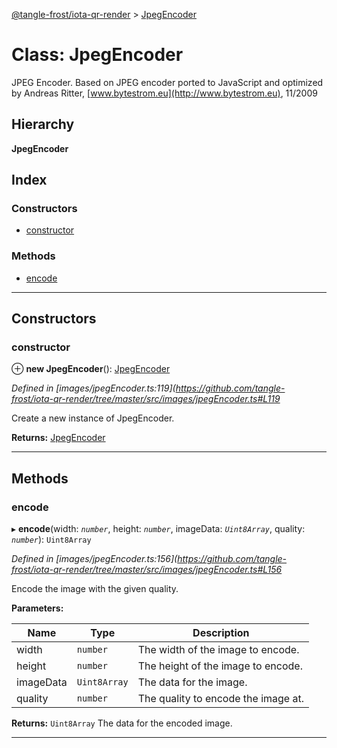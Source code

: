 [@tangle-frost/iota-qr-render](../README.md) > [JpegEncoder](../classes/jpegencoder.md)

# Class: JpegEncoder

JPEG Encoder. Based on JPEG encoder ported to JavaScript and optimized by Andreas Ritter, [www.bytestrom.eu](http://www.bytestrom.eu), 11/2009

## Hierarchy

**JpegEncoder**

## Index

### Constructors

* [constructor](jpegencoder.md#constructor)

### Methods

* [encode](jpegencoder.md#encode)

---

## Constructors

<a id="constructor"></a>

###  constructor

⊕ **new JpegEncoder**(): [JpegEncoder](jpegencoder.md)

*Defined in [images/jpegEncoder.ts:119](https://github.com/tangle-frost/iota-qr-render/tree/master/src/images/jpegEncoder.ts#L119*

Create a new instance of JpegEncoder.

**Returns:** [JpegEncoder](jpegencoder.md)

___

## Methods

<a id="encode"></a>

###  encode

▸ **encode**(width: *`number`*, height: *`number`*, imageData: *`Uint8Array`*, quality: *`number`*): `Uint8Array`

*Defined in [images/jpegEncoder.ts:156](https://github.com/tangle-frost/iota-qr-render/tree/master/src/images/jpegEncoder.ts#L156*

Encode the image with the given quality.

**Parameters:**

| Name | Type | Description |
| ------ | ------ | ------ |
| width | `number` |  The width of the image to encode. |
| height | `number` |  The height of the image to encode. |
| imageData | `Uint8Array` |  The data for the image. |
| quality | `number` |  The quality to encode the image at. |

**Returns:** `Uint8Array`
The data for the encoded image.

___

